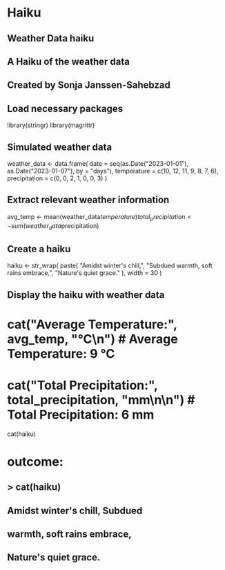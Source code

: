 # Haiku
## Weather Data haiku
## A Haiku of the weather data
## Created by Sonja Janssen-Sahebzad

## Load necessary packages
library(stringr)
library(magrittr)

## Simulated weather data
weather_data <- data.frame(
    date = seq(as.Date("2023-01-01"), as.Date("2023-01-07"), by = "days"),
    temperature = c(10, 12, 11, 9, 8, 7, 6),
    precipitation = c(0, 0, 2, 1, 0, 0, 3)
)

## Extract relevant weather information
avg_temp <- mean(weather_data$temperature)
total_precipitation <- sum(weather_data$precipitation)

## Create a haiku
haiku <- str_wrap(
    paste(
        "Amidst winter's chill,", 
        "Subdued warmth, soft rains embrace,", 
        "Nature's quiet grace."
    ),
    width = 30
)

## Display the haiku with weather data
# cat("Average Temperature:", avg_temp, "°C\n")      # Average Temperature: 9 °C
# cat("Total Precipitation:", total_precipitation, "mm\n\n")  # Total Precipitation: 6 mm
cat(haiku)

# outcome:
## > cat(haiku)
## Amidst winter's chill, Subdued
## warmth, soft rains embrace,
## Nature's quiet grace.

